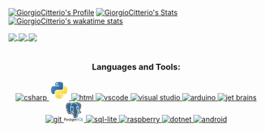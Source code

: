 [![GiorgioCitterio's Profile](https://github-readme-stats.vercel.app/api?username=GiorgioCitterio&theme=midnight-purple)](https://github.com/GiorgioCitterio/GiorgioCitterio/) 
[![GiorgioCitterio's Stats](https://github-readme-stats.vercel.app/api/top-langs/?username=GiorgioCitterio&theme=midnight-purple)](https://github.com/GiorgioCitterio/GiorgioCitterio/)
[![GiorgioCitterio's wakatime stats](https://github-readme-stats.vercel.app/api/wakatime?username=gigiosnow)](https://github.com/GiorgioCitterio/github-readme-stats)

<a href="https://github.com/GiorgioCitterio/WeatherForecastAppMAUI" padding=10>
  <img align="center" src="https://github-readme-stats.vercel.app/api/pin/?username=GiorgioCitterio&repo=WeatherForecastAppMAUI&theme=midnight-purple" />
</a>
<a href="https://github.com/GiorgioCitterio/MemoryMAUI" padding=10>
  <img align="center" src="https://github-readme-stats.vercel.app/api/pin/?username=GiorgioCitterio&repo=MemoryMAUI&theme=midnight-purple" />
</a>
<a href="https://github.com/GiorgioCitterio/Motor-and-Sensor-Control-on-Arduino-Raspberry-Pi-and-ESP" padding=10>
  <img align="center" src="https://github-readme-stats.vercel.app/api/pin/?username=GiorgioCitterio&repo=Motor-and-Sensor-Control-on-Arduino-Raspberry-Pi-and-ESP&theme=midnight-purple" />
</a>
<br></br>

<h3 align="center">Languages and Tools:</h3>
<p align="center">
  <a href="https://learn.microsoft.com/it-it/dotnet/csharp/" target="_blank" rel="noreferrer"> 
    <img src="https://cdn.jsdelivr.net/gh/devicons/devicon/icons/csharp/csharp-line.svg" alt="csharp" width="40" height="40"/>     
  </a> 
  <a href="https://www.python.org" target="_blank" rel="noreferrer"> 
    <img src="https://raw.githubusercontent.com/devicons/devicon/master/icons/python/python-original.svg" alt="python" width="40" height="40"/> 
  </a>
  <a href="https://it.wikipedia.org/wiki/HTML" target="_blank" rel="noreferrer"> 
    <img src="https://cdn.jsdelivr.net/gh/devicons/devicon/icons/html5/html5-original-wordmark.svg" alt="html" width="40" height="40"/>     
  </a> 
  <a href="https://code.visualstudio.com/" target="_blank" rel="noreferrer"> 
    <img src="https://cdn.jsdelivr.net/gh/devicons/devicon/icons/vscode/vscode-original.svg" alt="vscode" width="40" height="40"/>     
  </a> 
  <a href="https://visualstudio.microsoft.com/it" target="_blank" rel="noreferrer"> 
    <img src="https://cdn.jsdelivr.net/gh/devicons/devicon/icons/visualstudio/visualstudio-plain.svg" alt="visual studio" width="40" height="40"/>     
  </a> 
  <a href="https://www.arduino.cc/" target="_blank" rel="noreferrer"> 
    <img src="https://cdn.worldvectorlogo.com/logos/arduino-1.svg" alt="arduino" width="40" height="40"/>     
  </a> 
  <a href="https://www.jetbrains.com" target="_blank" rel="noreferrer"> 
    <img src="https://cdn.jsdelivr.net/gh/devicons/devicon/icons/jetbrains/jetbrains-original.svg" alt="jet brains" width="40" height="40"/>     
  </a> 
  <a href="https://git-scm.com/" target="_blank" rel="noreferrer"> 
    <img src="https://www.vectorlogo.zone/logos/git-scm/git-scm-icon.svg" alt="git" width="40" height="40"/>     
  </a> 
  <a href="https://www.postgresql.org" target="_blank" rel="noreferrer"> 
    <img src="https://raw.githubusercontent.com/devicons/devicon/master/icons/postgresql/postgresql-original-wordmark.svg" alt="postgresql" width="40" height="40"/> 
  </a>
  <a href="https://www.sqlite.org/index.html" target="_blank" rel="noreferrer"> 
    <img src="https://cdn.jsdelivr.net/gh/devicons/devicon/icons/sqlite/sqlite-original-wordmark.svg" alt="sql-lite" width="40" height="40"/> 
  </a>
  <a href="https://www.raspberrypi.com" target="_blank" rel="noreferrer"> 
    <img src="https://cdn.jsdelivr.net/gh/devicons/devicon/icons/raspberrypi/raspberrypi-original.svg" alt="raspberry" width="40" height="40"/>
  </a>
  <a href="https://learn.microsoft.com/it-it/dotnet/core/introduction" target="_blank" rel="noreferrer"> 
    <img src="https://cdn.jsdelivr.net/gh/devicons/devicon/icons/dotnetcore/dotnetcore-original.svg" alt="dotnet" width="40" height="40"/>
  </a> 
  <a href="https://www.android.com" target="_blank" rel="noreferrer"> 
    <img src="https://cdn.jsdelivr.net/gh/devicons/devicon/icons/android/android-plain-wordmark.svg" alt="android" width="40" height="40"/>
  </a> 
</p>
